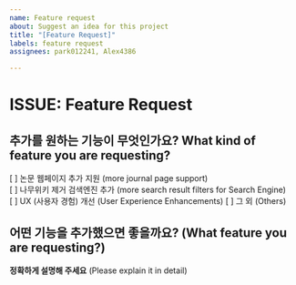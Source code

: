 ```yaml
---
name: Feature request
about: Suggest an idea for this project
title: "[Feature Request]"
labels: feature request
assignees: park012241, Alex4386

---
```


# ISSUE: Feature Request
## 추가를 원하는 기능이 무엇인가요? What kind of feature you are requesting?
[ ] 논문 웹페이지 추가 지원 (more journal page support)  
[ ] 나무위키 제거 검색엔진 추가 (more search result filters for Search Engine)  
[ ] UX (사용자 경험) 개선 (User Experience Enhancements)
[ ] 그 외 (Others)  

## 어떤 기능을 추가했으면 좋을까요? (What feature you are requesting?)
**정확하게 설명해 주세요** (Please explain it in detail)
